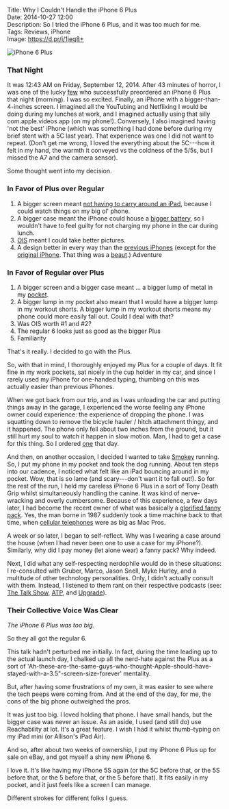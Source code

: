 Title: Why I Couldn't Handle the iPhone 6 Plus  
Date: 2014-10-27 12:00  
Description: So I tried the iPhone 6 Plus, and it was too much for me.  
Tags: Reviews, iPhone  
Image: https://d.pr/i/1jeq8+  

![iPhone 6 Plus][1]

### That Night

It was 12:43 AM on Friday, September 12, 2014. After 43 minutes of horror, I was one of the lucky [few][2] who successfully preordered an iPhone 6 Plus that night (morning). I was so excited. Finally, an iPhone with a bigger-than-4-inches screen. I imagined all the YouTubing and Netflixing I would be doing during my lunches at work, and I imagined actually using that silly com.apple.videos app (on my phone!). Conversely, I also imagined having 'not the best' iPhone (which was something I had done before during my brief stent with a 5C last year). That experience was one I did not want to repeat. (Don't get me wrong, I loved the everything about the 5C---how it felt in my hand, the warmth it conveyed vs the coldness of the 5/5s, but I missed the A7 and the camera sensor).

Some thought went into my decision.

### In Favor of Plus over Regular

1. A bigger screen meant [not having to carry around an iPad][3], because I could watch things on my big ol' phone.
2. A bigger case meant the iPhone could house a [bigger battery][4], so I wouldn't have to feel guilty for not charging my phone in the car during lunch.
3. [OIS][5] meant I could take better pictures.
4. A design better in every way than the [previous iPhones][6] (except for the [original iPhone][7]. That thing was a [beaut][8].)
Adventure

### In Favor of Regular over Plus

1. A bigger screen and a bigger case meant ... a bigger lump of metal in my [pocket][9].
2. A bigger lump in my pocket also meant that I would have a bigger lump in my workout shorts. A bigger lump in my workout shorts means my phone could more easily fall out. Could I deal with that?
3. Was OIS worth #1 and #2? 
4. The regular 6 looks just as good as the bigger Plus
5. Familiarity

That's it really. I decided to go with the Plus. 

So, with that in mind, I thoroughly enjoyed my Plus for a couple of days. It fit fine in my work pockets, sat nicely in the cup holder in my car, and since I rarely used my iPhone for one-handed typing, thumbing on this was actually easier than previous iPhones. 

When we got back from our trip, and as I was unloading the car and putting things away in the garage, I experienced the worse feeling any iPhone owner could experience: the experience of dropping the phone. I was squatting down to remove the bicycle hauler / hitch attachment thingy, and it happened. The phone only fell about two inches from the ground, but it still hurt my soul to watch it happen in slow motion. Man, I had to get a case for this thing. So I ordered [one][10] that day.

And then, on another occasion,  I decided I wanted to take [Smokey][11] running. So, I put my phone in my pocket and took the dog running. About ten steps into our cadence, I noticed what felt like an iPad bouncing around in my pocket. Wow, that is so lame (and scary---don't want it to fall out!). So for the rest of the run, I held my careless iPhone 6 Plus in a sort of Tony Death Grip whilst simultaneously handling the canine. It was kind of nerve-wracking and overly cumbersome. Because of this experience, a few days later, I had become the recent owner of what was basically a [glorified fanny pack][12]. Yes, the man borne in 1987 suddenly took a time machine back to that time, when [cellular telephones][13] were as big as Mac Pros. 

A week or so later, I began to self-reflect. Why was I wearing a case around the house (when I had never been one to use a case for my iPhone?). Similarly, why did I pay money (let alone wear) a fanny pack? Why indeed.

Next, I did what any self-respecting nerdophile would do in these situations: I re-consulted with Gruber, Marco, Jason Snell, Myke Hurley, and a multitude of other technology personalities. Only, I didn't actually consult with them. Instead, I listened to them rant on their respective podcasts (see: [The Talk Show][14], [ATP][15], and [Upgrade][16]).

### Their Collective Voice Was Clear

*The iPhone 6 Plus was too big.*

So they all got the regular 6.

This talk hadn't perturbed me initially. In fact, during the time leading up to the actual launch day, I chalked up all the nerd-hate against the Plus as a sort of 'Ah-these-are-the-same-guys-who-thought-Apple-should-have-stayed-with-a-3.5"-screen-size-forever' mentality. 

But, after having some frustrations of my own, it was easier to see where the tech peeps were coming from. And at the end of the day, for me, the cons of the big phone outweighed the pros.

It was just too big. I loved holding that phone. I have small hands, but the bigger case was never an issue. As an aside, I used (and still do) use Reachability at lot. It's a great feature. I wish I had it whilst thumb-typing on my iPad mini (or Allison's iPad Air).

And so, after about two weeks of ownership, I put my iPhone 6 Plus up for sale on eBay, and got myself a shiny new iPhone 6. 

I love it. It's like having my iPhone 5S again (or the 5C before that, or the 5S before that, or the 5 before that, or the 5 before that). It fits easily in my pocket, and it just feels like a screen I can manage. 

Different strokes for different folks I guess.

[1]: https://d.pr/i/1jeq8+ "iPhone 6 Plus"
[2]: http://www.cnet.com/news/apple-iphone-6-preorders/ "Cnet on iPhone 6 preorders"
[3]: http://www.gottabemobile.com/2014/10/04/can-iphone-6-plus-replace-your-ipad-mini-with-retina/ "iPhone 6 Plus as replacement for iPad mini?"
[4]: http://bgr.com/2014/09/22/iphone-6-vs-iphone-6-plus-battery-life/ "Boy Genius Report on the new iPhones"
[5]: http://www.youtube.com/watch?v=0uA_IbqRlKc "YouTube: 'Apple iPhone 6 Plus | OIS Test'"
[6]: http://sonnydickson.com/2014/05/22/a-visual-look-at-apples-iphone-6-vs-previous-iphones/ "Visual look at iPhone 6 vs previous iPhones"
[7]: https://en.wikipedia.org/wiki/IPhone_(1st_generation) "Wikipedia: the original iPhone"
[8]: https://web.archive.org/web/20080119034334/http://www.apple.com/iphone/gallery/index2.html "iPhone gallery on Apple's website from 2008"
[9]: http://www.gottabemobile.com/2014/09/15/iphone-6-iphone-6-plus-pocket-test-video/ "iPhone 6 and 6 Plus pocket test"
[10]: http://store.apple.com/us/product/MGR92ZM/A/iphone-6-plus-silicone-case-black "iPhone 6 Plus Silicone Case from Apple"
[11]: https://twitter.com/smokeythedingo "Smokey on Twitter"
[12]: http://www.spibelt.com/products/spibelt/large-pocket-spibelt "Fanny pack that I bought because my friend has it"
[13]: http://www.francemovil.do/media/motorola8000x.jpg "'Smartphone' (?)"
[14]: http://daringfireball.net/thetalkshow/2014/09/19/ep-095 "The Talk Show, episode 95"
[15]: http://atp.fm/episodes/82 "The Accidental Tech Podcast, episode 82"
[16]: http://relay.fm/upgrade/1 "Upgrade, episode 1"